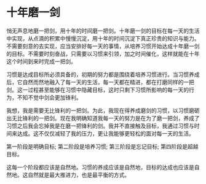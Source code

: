 # 十年磨一剑
悄无声息地磨一把剑，用十年的时间磨一把剑。十年磨一剑的目标在每一天的生活中实现，从点滴的积累中慢慢沉淀，用十年的时间沉淀下真正珍贵的知识与能力。不需要刻意的去实现，应当安排好每一天的事情，从培养习惯开始达成十年磨一剑的目标。不需要时刻奋战，只需要以习惯来引领，加之时间催化，这样就能在十年这个时间到来时完成一把剑。

习惯是达成目标所必须具备的，初期的努力都是围绕着培养习惯进行。当习惯养成后，它自然而然地融入了每一天的生活，每一天都在精进，都在打磨同样的一把剑。这一过程甚至能够在习惯中隐藏目标，这时只剩下习惯所影响的每一天的行为，不知不觉中剑会更加锋利。

我想，我是需要无比锋利的一把剑。为此，我现在得养成磨剑的习惯，以习惯磨砺出无比锋利的一把剑。现在我明确知道我每一天的努力是在为了磨一把剑，养成了习惯之后我会忘掉我是在磨一把锋利的剑。我并不直接触及目标，我通过习惯与时间来达成。这不仅仅减轻了我的压力，更让我能够更轻松的面对每一天的生活。

第一阶段是明确目标;
第二阶段是培养习惯;
第三阶段是忘记目标;
第四阶段是超越目标。

这每一个阶段都应该是自然地。习惯的养成应该是自然地，目标的达成也应该是自然地。这自然就是最大推进力，也是最平衡的方式。

